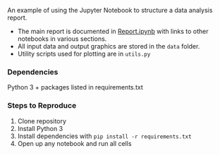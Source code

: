 An example of using the Jupyter Notebook to structure a data analysis report.

* The main report is documented in [Report.ipynb](https://github.com/MrKriss/notebook-analysis/blob/master/Report.ipynb) with links to other notebooks in various sections. 
* All input data and output graphics are stored in the `data` folder.
* Utility scripts used for plotting are in `utils.py`

### Dependencies 

Python 3 + packages listed in requirements.txt

### Steps to Reproduce

1. Clone repository
2. Install Python 3
3. Install dependencies with `pip install -r requirements.txt`
4. Open up any notebook and run all cells
